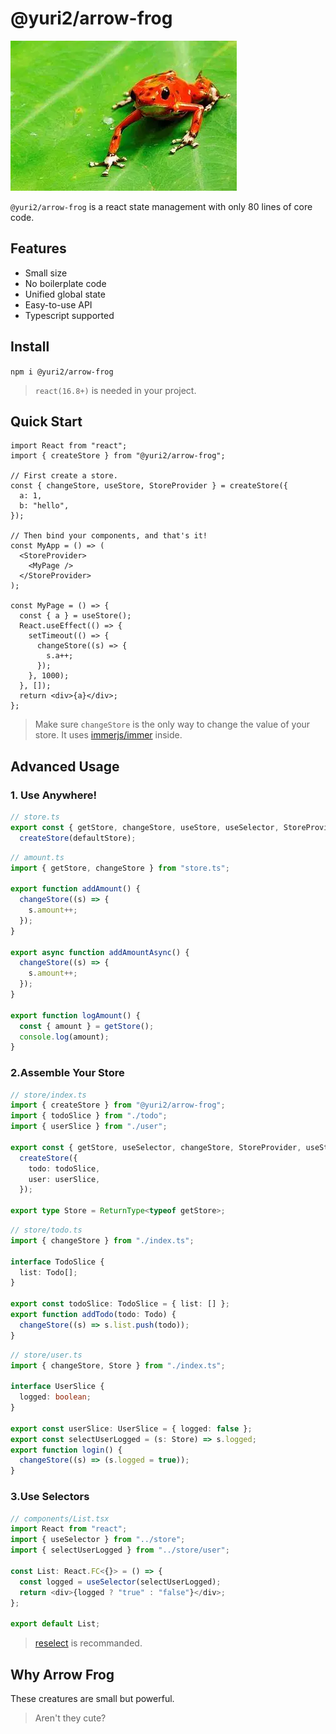 # @yuri2/arrow-frog

![Logo](./doc/logo.webp)

`@yuri2/arrow-frog` is a react state management with only 80 lines of core code.

## Features

- Small size
- No boilerplate code
- Unified global state
- Easy-to-use API
- Typescript supported

## Install

`npm i @yuri2/arrow-frog`

> `react(16.8+)` is needed in your project.

## Quick Start

```tsx
import React from "react";
import { createStore } from "@yuri2/arrow-frog";

// First create a store.
const { changeStore, useStore, StoreProvider } = createStore({
  a: 1,
  b: "hello",
});

// Then bind your components, and that's it!
const MyApp = () => (
  <StoreProvider>
    <MyPage />
  </StoreProvider>
);

const MyPage = () => {
  const { a } = useStore();
  React.useEffect(() => {
    setTimeout(() => {
      changeStore((s) => {
        s.a++;
      });
    }, 1000);
  }, []);
  return <div>{a}</div>;
};
```

> Make sure `changeStore` is the only way to change the value of your store. It uses [immerjs/immer](https://github.com/immerjs/immer) inside.

## Advanced Usage

### 1. Use Anywhere!

```ts
// store.ts
export const { getStore, changeStore, useStore, useSelector, StoreProvider } =
  createStore(defaultStore);
```

```ts
// amount.ts
import { getStore, changeStore } from "store.ts";

export function addAmount() {
  changeStore((s) => {
    s.amount++;
  });
}

export async function addAmountAsync() {
  changeStore((s) => {
    s.amount++;
  });
}

export function logAmount() {
  const { amount } = getStore();
  console.log(amount);
}
```

### 2.Assemble Your Store

```ts
// store/index.ts
import { createStore } from "@yuri2/arrow-frog";
import { todoSlice } from "./todo";
import { userSlice } from "./user";

export const { getStore, useSelector, changeStore, StoreProvider, useStore } =
  createStore({
    todo: todoSlice,
    user: userSlice,
  });

export type Store = ReturnType<typeof getStore>;
```

```ts
// store/todo.ts
import { changeStore } from "./index.ts";

interface TodoSlice {
  list: Todo[];
}

export const todoSlice: TodoSlice = { list: [] };
export function addTodo(todo: Todo) {
  changeStore((s) => s.list.push(todo));
}
```

```ts
// store/user.ts
import { changeStore, Store } from "./index.ts";

interface UserSlice {
  logged: boolean;
}

export const userSlice: UserSlice = { logged: false };
export const selectUserLogged = (s: Store) => s.logged;
export function login() {
  changeStore((s) => (s.logged = true));
}
```

### 3.Use Selectors

```ts
// components/List.tsx
import React from "react";
import { useSelector } from "../store";
import { selectUserLogged } from "../store/user";

const List: React.FC<{}> = () => {
  const logged = useSelector(selectUserLogged);
  return <div>{logged ? "true" : "false"}</div>;
};

export default List;
```

> [reselect](https://www.npmjs.com/package/reselect) is recommanded.

## Why Arrow Frog

These creatures are small but powerful.

> Aren't they cute?
